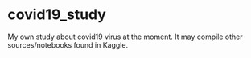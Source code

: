 # covid19_study
My own study about covid19 virus at the moment. It may compile other sources/notebooks found in Kaggle.
